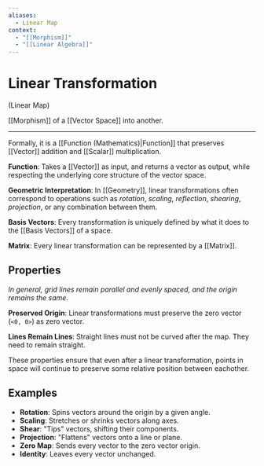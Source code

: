 ```yaml
---
aliases:
  - Linear Map
context:
  - "[[Morphism]]"
  - "[[Linear Algebra]]"
---
```


# Linear Transformation

(Linear Map)

[[Morphism]] of a [[Vector Space]] into another.

---

Formally, it is a [[Function (Mathematics)|Function]] that preserves [[Vector]] addition and [[Scalar]] multiplication.

**Function**: Takes a [[Vector]] as input, and returns a vector as output, while respecting the underlying core structure of the vector space.

**Geometric Interpretation**: In [[Geometry]], linear transformations often correspond to operations such as _rotation_, _scaling_, _reflection_, _shearing_, _projection_, or any combination between them.

**Basis Vectors**: Every transformation is uniquely defined by what it does to the [[Basis Vectors]] of a space.

**Matrix**: Every linear transformation can be represented by a [[Matrix]].

## Properties

_In general, grid lines remain parallel and evenly spaced, and the origin remains the same._

**Preserved Origin**: Linear transformations must preserve the zero vector (`<0, 0>`) as zero vector.

**Lines Remain Lines**: Straight lines must not be curved after the map. They need to remain straight.

These properties ensure that even after a linear transformation, points in space will continue to preserve some relative position between eachother.

## Examples

- **Rotation**: Spins vectors around the origin by a given angle.
- **Scaling**: Stretches or shrinks vectors along axes.
- **Shear**: "Tips" vectors, shifting their components.
- **Projection**: "Flattens" vectors onto a line or plane.
- **Zero Map**: Sends every vector to the zero vector origin.
- **Identity**: Leaves every vector unchanged.
